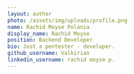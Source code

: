 ```yaml
---
layout: author
photo: /assets/img/uploads/profile.png
name: Rachid Moyse Polania
display_name: Rachid Moyse
position: Backend Developer
bio: Just a pentester - developer.
github_username: Valkirian
linkedin_username: rachid moyse p.
---
```

